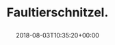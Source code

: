 ---
retweeted: false
source: <a href="http://www.samruston.co.uk" rel="nofollow">Flamingo for Android</a>
entities:
  user_mentions: []
  urls: []
  symbols: []
  media:
  - expanded_url: https://twitter.com/bascht/status/1025329263254355968/photo/1
    indices:
    - '19'
    - '42'
    url: https://t.co/K01Zj0BLcc
    media_url: http://pbs.twimg.com/media/DjqzhzIW4AAWB4R.jpg
    id_str: '1025329258422525952'
    id: '1025329258422525952'
    media_url_https: https://pbs.twimg.com/media/DjqzhzIW4AAWB4R.jpg
    sizes:
      large:
        w: '2048'
        h: '1536'
        resize: fit
      thumb:
        w: '150'
        h: '150'
        resize: crop
      small:
        w: '680'
        h: '510'
        resize: fit
      medium:
        w: '1200'
        h: '900'
        resize: fit
    type: photo
    display_url: pic.twitter.com/K01Zj0BLcc
  hashtags: []
display_text_range:
- '0'
- '42'
favorite_count: '11'
id_str: '1025329263254355968'
truncated: false
retweet_count: '1'
id: '1025329263254355968'
possibly_sensitive: false
created_at: Fri Aug 03 10:35:20 +0000 2018
favorited: false
full_text: Faultierschnitzel.
lang: nl
extended_entities:
  media:
  - expanded_url: https://twitter.com/bascht/status/1025329263254355968/photo/1
    indices:
    - '19'
    - '42'
    url: https://t.co/K01Zj0BLcc
    media_url: http://pbs.twimg.com/media/DjqzhzIW4AAWB4R.jpg
    id_str: '1025329258422525952'
    id: '1025329258422525952'
    media_url_https: https://pbs.twimg.com/media/DjqzhzIW4AAWB4R.jpg
    sizes:
      large:
        w: '2048'
        h: '1536'
        resize: fit
      thumb:
        w: '150'
        h: '150'
        resize: crop
      small:
        w: '680'
        h: '510'
        resize: fit
      medium:
        w: '1200'
        h: '900'
        resize: fit
    type: photo
    display_url: pic.twitter.com/K01Zj0BLcc
tags:
- pesos/twitter
date: '2018-08-03T10:35:20+00:00'
src: https://twitter.com/bascht/status/1025329263254355968
original_url: https://twitter.com/bascht/status/1025329263254355968
type: twitter_tweet
media_url: https://img.bascht.com/twitter/pbs.twimg.com/media/DjqzhzIW4AAWB4R.jpg
text: Faultierschnitzel.
title: 'Faultierschnitzel.

  '

---